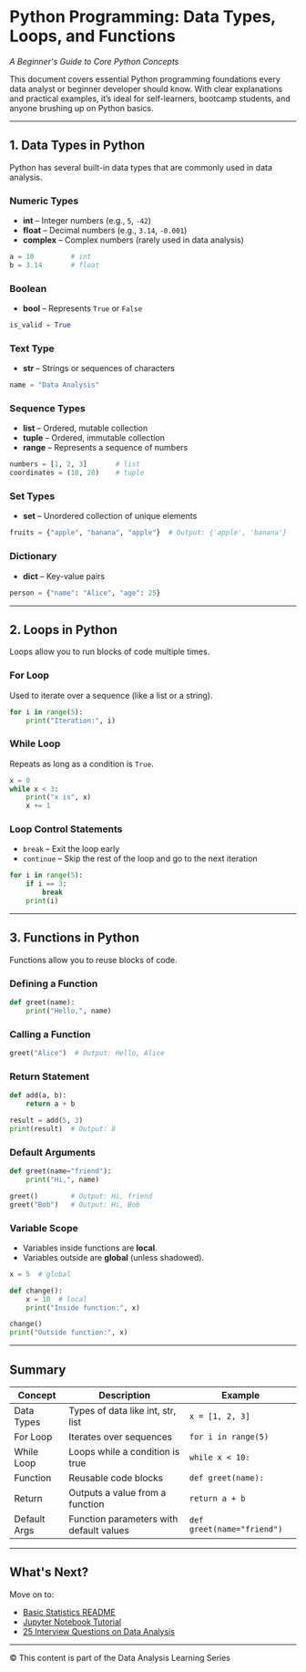 # Python Programming: Data Types, Loops, and Functions

_A Beginner's Guide to Core Python Concepts_

This document covers essential Python programming foundations every data analyst or beginner developer should know. With clear explanations and practical examples, it’s ideal for self-learners, bootcamp students, and anyone brushing up on Python basics.

---

## 1. Data Types in Python

Python has several built-in data types that are commonly used in data analysis.

### Numeric Types

- **int** – Integer numbers (e.g., `5`, `-42`)
- **float** – Decimal numbers (e.g., `3.14`, `-0.001`)
- **complex** – Complex numbers (rarely used in data analysis)

```python
a = 10         # int
b = 3.14       # float
```

### Boolean

- **bool** – Represents `True` or `False`

```python
is_valid = True
```

### Text Type

- **str** – Strings or sequences of characters

```python
name = "Data Analysis"
```

### Sequence Types

- **list** – Ordered, mutable collection
- **tuple** – Ordered, immutable collection
- **range** – Represents a sequence of numbers

```python
numbers = [1, 2, 3]       # list
coordinates = (10, 20)    # tuple
```

### Set Types

- **set** – Unordered collection of unique elements

```python
fruits = {"apple", "banana", "apple"}  # Output: {'apple', 'banana'}
```

### Dictionary

- **dict** – Key-value pairs

```python
person = {"name": "Alice", "age": 25}
```

---

## 2. Loops in Python

Loops allow you to run blocks of code multiple times.

### For Loop

Used to iterate over a sequence (like a list or a string).

```python
for i in range(5):
    print("Iteration:", i)
```

### While Loop

Repeats as long as a condition is `True`.

```python
x = 0
while x < 3:
    print("x is", x)
    x += 1
```

### Loop Control Statements

- `break` – Exit the loop early
- `continue` – Skip the rest of the loop and go to the next iteration

```python
for i in range(5):
    if i == 3:
        break
    print(i)
```

---

## 3. Functions in Python

Functions allow you to reuse blocks of code.

### Defining a Function

```python
def greet(name):
    print("Hello,", name)
```

### Calling a Function

```python
greet("Alice")  # Output: Hello, Alice
```

### Return Statement

```python
def add(a, b):
    return a + b

result = add(5, 3)
print(result)  # Output: 8
```

### Default Arguments

```python
def greet(name="friend"):
    print("Hi,", name)

greet()        # Output: Hi, friend
greet("Bob")   # Output: Hi, Bob
```

### Variable Scope

- Variables inside functions are **local**.
- Variables outside are **global** (unless shadowed).

```python
x = 5  # global

def change():
    x = 10  # local
    print("Inside function:", x)

change()
print("Outside function:", x)
```

---

## Summary

| Concept       | Description                              | Example                     |
|---------------|------------------------------------------|-----------------------------|
| Data Types    | Types of data like int, str, list        | `x = [1, 2, 3]`             |
| For Loop      | Iterates over sequences                  | `for i in range(5)`         |
| While Loop    | Loops while a condition is true          | `while x < 10:`             |
| Function      | Reusable code blocks                     | `def greet(name):`          |
| Return        | Outputs a value from a function          | `return a + b`              |
| Default Args  | Function parameters with default values  | `def greet(name="friend")`  |

---

## What's Next?

Move on to:
- [Basic Statistics README](../basic_statistics_readme.md)
- [Jupyter Notebook Tutorial](../jupyter_notebooks.md)
- [25 Interview Questions on Data Analysis](../25_questions_readme.md)

---

© This content is part of the Data Analysis Learning Series
